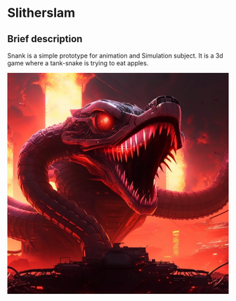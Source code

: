 # Slitherslam

## Brief description
 Snank is a simple prototype for animation and Simulation subject. It is a 3d game where a tank-snake is trying to eat apples.

![Slitherslam](Slitherslam.png)